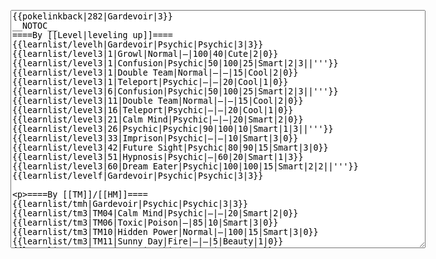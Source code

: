 </p><textarea readonly="" accesskey="," id="wpTextbox1" cols="80" rows="25" style="" class="mw-editfont-monospace" lang="en" dir="ltr" name="wpTextbox1">{{pokelinkback|282|Gardevoir|3}}
__NOTOC__
====By [[Level|leveling up]]====
{{learnlist/levelh|Gardevoir|Psychic|Psychic|3|3}}
{{learnlist/level3|1|Growl|Normal|—|100|40|Cute|2|0}}
{{learnlist/level3|1|Confusion|Psychic|50|100|25|Smart|2|3||'''}}
{{learnlist/level3|1|Double Team|Normal|—|—|15|Cool|2|0}}
{{learnlist/level3|1|Teleport|Psychic|—|—|20|Cool|1|0}}
{{learnlist/level3|6|Confusion|Psychic|50|100|25|Smart|2|3||'''}}
{{learnlist/level3|11|Double Team|Normal|—|—|15|Cool|2|0}}
{{learnlist/level3|16|Teleport|Psychic|—|—|20|Cool|1|0}}
{{learnlist/level3|21|Calm Mind|Psychic|—|—|20|Smart|2|0}}
{{learnlist/level3|26|Psychic|Psychic|90|100|10|Smart|1|3||'''}}
{{learnlist/level3|33|Imprison|Psychic|—|—|10|Smart|3|0}}
{{learnlist/level3|42|Future Sight|Psychic|80|90|15|Smart|3|0}}
{{learnlist/level3|51|Hypnosis|Psychic|—|60|20|Smart|1|3}}
{{learnlist/level3|60|Dream Eater|Psychic|100|100|15|Smart|2|2||'''}}
{{learnlist/levelf|Gardevoir|Psychic|Psychic|3|3}}

====By [[TM]]/[[HM]]====
{{learnlist/tmh|Gardevoir|Psychic|Psychic|3|3}}
{{learnlist/tm3|TM04|Calm Mind|Psychic|—|—|20|Smart|2|0}}
{{learnlist/tm3|TM06|Toxic|Poison|—|85|10|Smart|3|0}}
{{learnlist/tm3|TM10|Hidden Power|Normal|—|100|15|Smart|3|0}}
{{learnlist/tm3|TM11|Sunny Day|Fire|—|—|5|Beauty|1|0}}
{{learnlist/tm3|TM12|Taunt|Dark|—|100|20|Smart|2|0}}
{{learnlist/tm3|TM15|Hyper Beam|Normal|150|90|5|Cool|4|4}}
{{learnlist/tm3|TM16|Light Screen|Psychic|—|—|30|Beauty|1|0}}
{{learnlist/tm3|TM17|Protect|Normal|—|—|10|Cute|1|0}}
{{learnlist/tm3|TM18|Rain Dance|Water|—|—|5|Tough|1|0}}
{{learnlist/tm3|TM20|Safeguard|Normal|—|—|25|Beauty|1|0}}
{{learnlist/tm3|TM21|Frustration|Normal|—|100|20|Cute|1|0}}
{{learnlist/tm3|TM24|Thunderbolt|Electric|95|100|15|Cool|4|0}}
{{learnlist/tm3|TM27|Return|Normal|—|100|20|Cute|1|0}}
{{learnlist/tm3|TM29|Psychic|Psychic|90|100|10|Smart|1|3||'''}}
{{learnlist/tm3|TM30|Shadow Ball|Ghost|80|100|15|Smart|3|0}}
{{learnlist/tm3|TM32|Double Team|Normal|—|—|15|Cool|2|0}}
{{learnlist/tm3|TM33|Reflect|Psychic|—|—|20|Smart|1|0}}
{{learnlist/tm3|TM34|Shock Wave|Electric|60|—|20|Cool|2|0}}
{{learnlist/tm3|TM41|Torment|Dark|—|100|15|Tough|2|0}}
{{learnlist/tm3|TM42|Facade|Normal|70|100|20|Cute|2|0}}
{{learnlist/tm3|TM43|Secret Power|Normal|70|100|20|Smart|1|0}}
{{learnlist/tm3|TM44|Rest|Psychic|—|—|10|Cute|2|0}}
{{learnlist/tm3|TM45|Attract|Normal|—|100|15|Cute|2|0}}
{{learnlist/tm3|TM46|Thief|Dark|40|100|10|Tough|1|0}}
{{learnlist/tm3|TM48|Skill Swap|Psychic|—|—|10|Smart|1|0}}
{{learnlist/tm3|TM49|Snatch|Dark|—|—|10|Smart|2|1}}
{{learnlist/tm3|HM05|Flash|Normal|—|70|20|Beauty|3|0}}
{{learnlist/tmf|Gardevoir|Psychic|Psychic|3|3}}

====By {{pkmn|breeding}}====
{{learnlist/breedh|Gardevoir|Psychic|Psychic|3|3}}
{{learnlist/breed3|{{MSP/3|092|Gastly}}{{MSP/3|093|Haunter}}{{MSP/3|094|Gengar}}{{MSP/3|109|Koffing}}{{MSP/3|110|Weezing}}{{MSP/3|202|Wobbuffet}}|Destiny Bond|Ghost|—|—|5|Smart|8|0}}
{{learnlist/breed3|{{MSP/3|088|Grimer}}{{MSP/3|089|Muk}}{{MSP/3|355|Duskull}}{{MSP/3|356|Dusclops}}|Disable|Normal|—|55|20|Smart|2|0}}
{{learnlist/breed3|{{MSP/3|092|Gastly}}{{MSP/3|093|Haunter}}{{MSP/3|094|Gengar}}{{MSP/3|200|Misdreavus}}{{MSP/3|355|Duskull}}{{MSP/3|356|Dusclops}}|Mean Look|Normal|—|—|5|Beauty|2|0}}
{{learnlist/breed3|{{MSP/3|088|Grimer}}{{MSP/3|089|Muk}}{{MSP/3|109|Koffing}}{{MSP/3|110|Weezing}}|Memento|Dark|—|—|10|Tough|8|0}}
{{learnlist/breed3|{{MSP/3|353|Shuppet}}{{MSP/3|354|Banette}}{{MSP/3|355|Duskull}}{{MSP/3|356|Dusclops}}|Will-O-Wisp|Fire|—|75|15|Beauty|1|4}}
{{learnlist/breedf|Gardevoir|Psychic|Psychic|3|3}}

====By [[Move Tutor|tutoring]]====
{{learnlist/tutorh|Gardevoir|Psychic|Psychic|3|3}}
{{learnlist/tutor3|Body Slam|Normal|85|100|15|Tough|1|4|||yes|yes|yes}}
{{learnlist/tutor3|Defense Curl|Normal|—|—|40|Cute|2|0|||no|yes|no}}
{{learnlist/tutor3|Double-Edge|Normal|120|100|15|Tough|6|0|||yes|yes|yes}}
{{learnlist/tutor3|Dream Eater|Psychic|100|100|15|Smart|2|2||'''|yes|yes|yes}}
{{learnlist/tutor3|Endure|Normal|—|—|10|Tough|2|0|||no|yes|no}}
{{learnlist/tutor3|Fire Punch|Fire|75|100|15|Beauty|4|0|||no|yes|no}}
{{learnlist/tutor3|Ice Punch|Ice|75|100|15|Beauty|4|0|||no|yes|no}}
{{learnlist/tutor3|Icy Wind|Ice|55|95|15|Beauty|1|3|||no|yes|yes}}
{{learnlist/tutor3|Mimic|Normal|—|—|10|Cute|1|0|||yes|yes|yes}}
{{learnlist/tutor3|Mud-Slap|Ground|20|100|10|Cute|2|1|||no|yes|no}}
{{learnlist/tutor3|Nightmare|Ghost|—|—|15|Smart|1|3|||no|no|yes}}
{{learnlist/tutor3|Psych Up|Normal|—|—|10|Smart|2|0|||no|yes|no}}
{{learnlist/tutor3|Sleep Talk|Normal|—|—|10|Cute|3|0|||no|yes|no}}
{{learnlist/tutor3|Snore|Normal|40|100|15|Cute|4|0|||no|yes|no}}
{{learnlist/tutor3|Substitute|Normal|—|—|10|Smart|2|0|||yes|yes|yes}}
{{learnlist/tutor3|Swagger|Normal|—|90|15|Cute|2|0|||no|yes|yes}}
{{learnlist/tutor3|ThunderPunch|Electric|75|100|15|Cool|4|0|||no|yes|no}}
{{learnlist/tutor3|Thunder Wave|Electric|—|100|20|Cool|2|1|||yes|yes|yes}}
{{learnlist/tutorf|Gardevoir|Psychic|Psychic|3|3}}

====By a prior [[evolution]]====
{{Learnlist/prevoh|Gardevoir|Psychic|Psychic|3|3}}
{{Learnlist/prevo3|281|Kirlia|||||Magical Leaf|Grass|60|—|20|Beauty|2|0||FRLG}}
{{Learnlist/prevo3|280|Ralts|e||||Sing|Normal|—|55|15|Cute|2|0||XD}}
{{Learnlist/prevo3|280|Ralts|e||||Charm|Normal|—|100|20|Cute|2|1}}
{{Learnlist/prevo3|280|Ralts|e||||Wish|Normal|—|—|10|Cute|3|0}}
{{Learnlist/prevof|Gardevoir|Psychic|Psychic|3|3}}

[[it:Gardevoir/Mosse apprese in terza generazione]]
[[zh:沙奈朵/第三世代招式表]]
